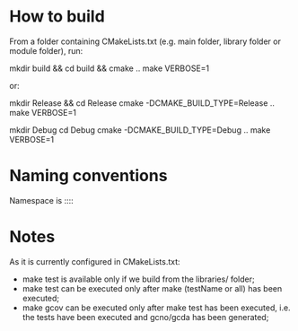 # How to build

From a folder containing CMakeLists.txt (e.g. main folder, library folder or module folder), run:

  mkdir build && cd build && cmake ..
  make VERBOSE=1

or:

  mkdir Release && cd Release
  cmake -DCMAKE_BUILD_TYPE=Release ..
  make VERBOSE=1

  mkdir Debug
  cd Debug
  cmake -DCMAKE_BUILD_TYPE=Debug ..
  make VERBOSE=1

# Naming conventions

Namespace is <project>::<module>::<class>

# Notes

As it is currently configured in CMakeLists.txt:
- make test is available only if we build from the libraries/<libName> folder;
- make test can be executed only after make (testName or all) has been executed;
- make gcov can be executed only after make test has been executed, i.e. the tests have been executed and gcno/gcda has been generated;
